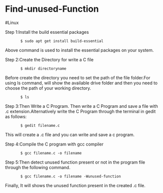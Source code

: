 # Find-unused-Function

#Linux

Step 1:Install the build essential packages

           $ sudo apt get install build-essential
          
Above command is used to install the essential packages on your system.
           
 Step 2:Create the Directory for write a C file
 
           $ mkdir directoryname
           
  Before create the directory you need to set the path of the file folder.For using ls command, will show the available drive folder and then you need to choose the path of your working directory.
  
           $ ls
           
Step 3:Then Write a C Program.
  Then write a C Program and save a file with .c extension.Alternatively write the C Program through the terminal in gedit as follows:

           $ gedit filename.c
           
  This will create a .c file and you can write and save a c program. 
  
  Step 4:Compile the C program with gcc compiler
  
           $ gcc filename.c -o filename
           
  Step 5:Then detect unused function present or not in the program file through the following command.
  
           $ gcc filename.c -o filename -Wunused-function
         
   Finally, It will shows the unused function present in the created .c file.
